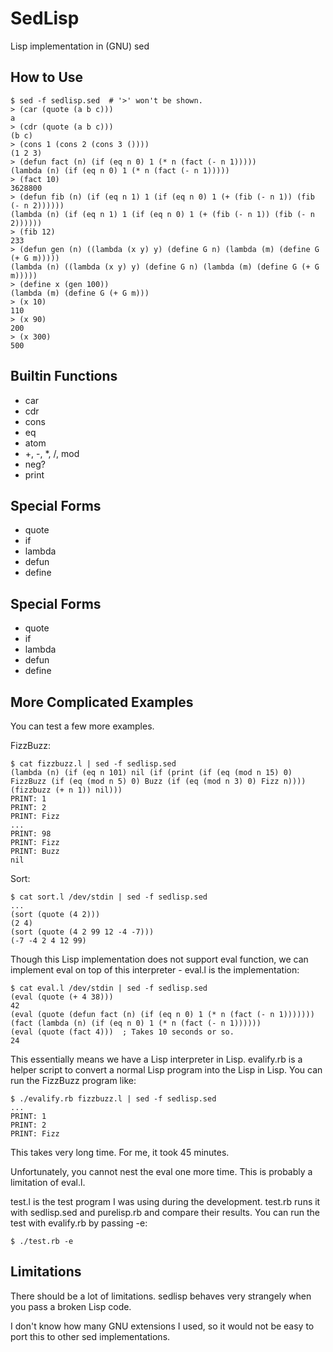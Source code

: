 SedLisp
=======

Lisp implementation in (GNU) sed


How to Use
----------

    $ sed -f sedlisp.sed  # '>' won't be shown.
    > (car (quote (a b c)))
    a
    > (cdr (quote (a b c)))
    (b c)
    > (cons 1 (cons 2 (cons 3 ())))
    (1 2 3)
    > (defun fact (n) (if (eq n 0) 1 (* n (fact (- n 1)))))
    (lambda (n) (if (eq n 0) 1 (* n (fact (- n 1)))))
    > (fact 10)
    3628800
    > (defun fib (n) (if (eq n 1) 1 (if (eq n 0) 1 (+ (fib (- n 1)) (fib (- n 2))))))
    (lambda (n) (if (eq n 1) 1 (if (eq n 0) 1 (+ (fib (- n 1)) (fib (- n 2))))))
    > (fib 12)
    233
    > (defun gen (n) ((lambda (x y) y) (define G n) (lambda (m) (define G (+ G m)))))
    (lambda (n) ((lambda (x y) y) (define G n) (lambda (m) (define G (+ G m)))))
    > (define x (gen 100))
    (lambda (m) (define G (+ G m)))
    > (x 10)
    110
    > (x 90)
    200
    > (x 300)
    500


Builtin Functions
-----------------

- car
- cdr
- cons
- eq
- atom
- +, -, *, /, mod
- neg?
- print


Special Forms
-------------

- quote
- if
- lambda
- defun
- define


Special Forms
-------------

- quote
- if
- lambda
- defun
- define


More Complicated Examples
-------------------------

You can test a few more examples.

FizzBuzz:

    $ cat fizzbuzz.l | sed -f sedlisp.sed
    (lambda (n) (if (eq n 101) nil (if (print (if (eq (mod n 15) 0) FizzBuzz (if (eq (mod n 5) 0) Buzz (if (eq (mod n 3) 0) Fizz n)))) (fizzbuzz (+ n 1)) nil)))
    PRINT: 1
    PRINT: 2
    PRINT: Fizz
    ...
    PRINT: 98
    PRINT: Fizz
    PRINT: Buzz
    nil

Sort:

    $ cat sort.l /dev/stdin | sed -f sedlisp.sed
    ...
    (sort (quote (4 2)))
    (2 4)
    (sort (quote (4 2 99 12 -4 -7)))
    (-7 -4 2 4 12 99)

Though this Lisp implementation does not support eval function, we can
implement eval on top of this interpreter - eval.l is the
implementation:

    $ cat eval.l /dev/stdin | sed -f sedlisp.sed
    (eval (quote (+ 4 38)))
    42
    (eval (quote (defun fact (n) (if (eq n 0) 1 (* n (fact (- n 1)))))))
    (fact (lambda (n) (if (eq n 0) 1 (* n (fact (- n 1))))))
    (eval (quote (fact 4)))  ; Takes 10 seconds or so.
    24

This essentially means we have a Lisp interpreter in Lisp. evalify.rb
is a helper script to convert a normal Lisp program into the Lisp in
Lisp. You can run the FizzBuzz program like:

    $ ./evalify.rb fizzbuzz.l | sed -f sedlisp.sed
    ...
    PRINT: 1
    PRINT: 2
    PRINT: Fizz

This takes very long time. For me, it took 45 minutes.

Unfortunately, you cannot nest the eval one more time. This is
probably a limitation of eval.l.

test.l is the test program I was using during the development. test.rb
runs it with sedlisp.sed and purelisp.rb and compare their
results. You can run the test with evalify.rb by passing -e:

    $ ./test.rb -e


Limitations
-----------

There should be a lot of limitations. sedlisp behaves very strangely
when you pass a broken Lisp code.

I don't know how many GNU extensions I used, so it would not be easy
to port this to other sed implementations.
